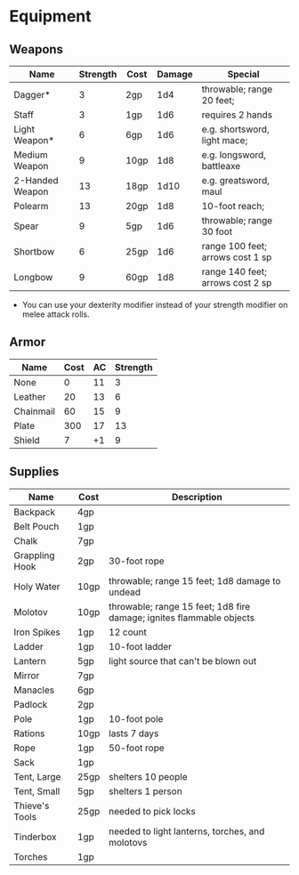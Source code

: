 # Equipment

## Weapons
| Name            | Strength | Cost | Damage | Special                          |
|-----------------|----------|------|--------|----------------------------------|
| Dagger*         | 3        | 2gp  | 1d4    | throwable; range 20 feet;        |
| Staff           | 3        | 1gp  | 1d6    | requires 2 hands                 |
| Light Weapon*   | 6        | 6gp  | 1d6    | e.g. shortsword, light mace;     |
| Medium Weapon   | 9        | 10gp | 1d8    | e.g. longsword, battleaxe        |
| 2-Handed Weapon | 13       | 18gp | 1d10   | e.g. greatsword, maul            |
| Polearm         | 13       | 20gp | 1d8    | 10-foot reach;                   |
| Spear           | 9        | 5gp  | 1d6    | throwable; range 30 foot         |
| Shortbow        | 6        | 25gp | 1d6    | range 100 feet; arrows cost 1 sp |
| Longbow         | 9        | 60gp | 1d8    | range 140 feet; arrows cost 2 sp |
* You can use your dexterity modifier instead of your strength modifier on melee attack rolls.


## Armor
| Name      | Cost | AC | Strength |
|-----------|------|----|----------|
| None      | 0    | 11 | 3        |
| Leather   | 20   | 13 | 6        |            
| Chainmail | 60   | 15 | 9        |
| Plate     | 300  | 17 | 13       |
| Shield    | 7    | +1 | 9        |

## Supplies
| Name           | Cost | Description                                                          |
|----------------|------|----------------------------------------------------------------------|
| Backpack       | 4gp  |                                                                      |
| Belt Pouch     | 1gp  |                                                                      |
| Chalk          | 7gp  |                                                                      |
| Grappling Hook | 2gp  | 30-foot rope                                                         |
| Holy Water     | 10gp | throwable; range 15 feet; 1d8 damage to undead                       |
| Molotov        | 10gp | throwable; range 15 feet; 1d8 fire damage; ignites flammable objects |
| Iron Spikes    | 1gp  | 12 count                                                             |
| Ladder         | 1gp  | 10-foot ladder                                                       |
| Lantern        | 5gp  | light source that can't be blown out                                 |
| Mirror         | 7gp  |                                                                      |
| Manacles       | 6gp  |                                                                      |
| Padlock        | 2gp  |                                                                      |
| Pole           | 1gp  | 10-foot pole                                                         |
| Rations        | 10gp | lasts 7 days                                                         |
| Rope           | 1gp  | 50-foot rope                                                         |
| Sack           | 1gp  |                                                                      |
| Tent, Large    | 25gp | shelters 10 people                                                   |
| Tent, Small    | 5gp  | shelters 1 person                                                    |
| Thieve's Tools | 25gp | needed to pick locks                                                 |
| Tinderbox      | 1gp  | needed to light lanterns, torches, and molotovs                      |
| Torches        | 1gp  |                                                                      |
